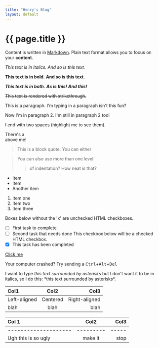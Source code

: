 ```yaml
---
title: "Henry's Blog" 
layout: default
---
```


# {{ page.title }}

Content is written in [Markdown](https://learnxinyminutes.com/docs/markdown/). Plain text format allows you to focus on your **content**.

*This text is in italics.*
_And so is this text._

**This text is in bold.**
__And so is this text.__

***This text is in both.***
**_As is this!_**
*__And this!__*


~~This text is rendered with strikethrough.~~

This is a paragraph. I'm typing in a paragraph isn't this fun?

Now I'm in paragraph 2.
I'm still in paragraph 2 too!


I end with two spaces (highlight me to see them).

There's a <br /> above me!


> This is a block quote. You can either

> You can also use more than one level
>> of indentation?
> How neat is that?

* Item
* Item
* Another item

1. Item one
2. Item two
3. Item three

Boxes below without the 'x' are unchecked HTML checkboxes.
- [ ] First task to complete.
- [ ] Second task that needs done
This checkbox below will be a checked HTML checkbox.
- [x] This task has been completed

[Click me](http://test.com/ "Link to Test.com")

Your computer crashed? Try sending a
<kbd>Ctrl</kbd>+<kbd>Alt</kbd>+<kbd>Del</kbd>

I want to type *this text surrounded by asterisks* but I don't want it to be
in italics, so I do this: \*this text surrounded by asterisks\*.

| Col1         | Col2     | Col3          |
| :----------- | :------: | ------------: |
| Left-aligned | Centered | Right-aligned |
| blah         | blah     | blah          |

|Col 1 | Col2 | Col3
|:-- | :-: | --:
|--------------------|---------|-----
|Ugh this is so ugly | make it | stop


<!--
You can use HTML elements in Markdown, such as the comment element, and they won't be affected by a markdown parser. However, if you create an HTML element in your markdown file, you cannot use markdown syntax within that element's contents.
-->
